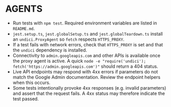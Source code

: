 # AGENTS

- Run tests with `npm test`. Required environment variables are listed in `README.md`.
- `jest.setup.ts`, `jest.globalSetup.ts` and `jest.globalTeardown.ts` install an `undici.ProxyAgent` so `fetch` respects `HTTPS_PROXY`.
- If a test fails with network errors, check that `HTTPS_PROXY` is set and that the `undici` dependency is installed.
- Connectivity to `admin.googleapis.com` and other APIs is available once the proxy agent is active. A quick `node -e "require('undici'); fetch('https://admin.googleapis.com')"` should return a 404 status.
- Live API endpoints may respond with 4xx errors if parameters do not match the Google Admin documentation. Review the endpoint helpers when this occurs.
- Some tests intentionally provoke 4xx responses (e.g. invalid parameters) and assert that the request fails. A 4xx status may therefore indicate the test passed.
